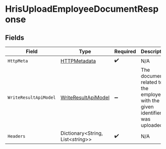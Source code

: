 # HrisUploadEmployeeDocumentResponse


## Fields

| Field                                                                        | Type                                                                         | Required                                                                     | Description                                                                  |
| ---------------------------------------------------------------------------- | ---------------------------------------------------------------------------- | ---------------------------------------------------------------------------- | ---------------------------------------------------------------------------- |
| `HttpMeta`                                                                   | [HTTPMetadata](../../Models/Components/HTTPMetadata.md)                      | :heavy_check_mark:                                                           | N/A                                                                          |
| `WriteResultApiModel`                                                        | [WriteResultApiModel](../../Models/Components/WriteResultApiModel.md)        | :heavy_minus_sign:                                                           | The document related to the employee with the given identifier was uploaded. |
| `Headers`                                                                    | Dictionary<String, List<*string*>>                                           | :heavy_check_mark:                                                           | N/A                                                                          |